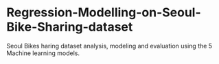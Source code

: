 # Regression-Modelling-on-Seoul-Bike-Sharing-dataset
Seoul Bikes haring dataset analysis, modeling and evaluation using the 5 Machine learning models.
